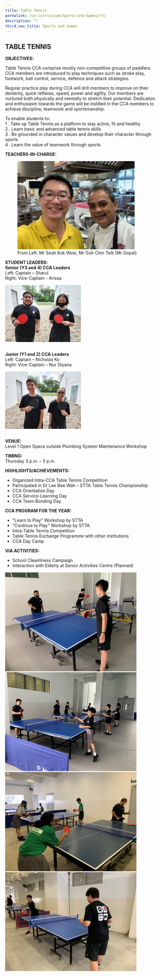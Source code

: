 ```yaml
---
title: Table Tennis
permalink: /co-curriculum/Sports-and-Games/tt/
description: ""
third_nav_title: Sports and Games
---
```

## TABLE TENNIS

**OBJECTIVES:**

Table Tennis CCA comprise mostly non-competitive groups of paddlers. CCA members are introduced to play techniques such as stroke play, footwork, ball control, service, defence and attack strategies.

Regular practice play during CCA will drill members to improve on their dexterity, quick reflexes, speed, power and agility. Our members are nurtured both physically and mentally to stretch their potential. Dedication and enthusiasm towards the game will be instilled in the CCA members to achieve discipline, teamwork and sportsmanship.

To enable students to:<br>
1 \.  Take up Table Tennis as a platform to stay active, fit and healthy<br>
2 \.  Learn basic and advanced table tennis skills<br>
3 \.  Be grounded in character values and develop their character through sports<br>
4 \.  Learn the value of teamwork through sports

**TEACHERS-IN-CHARGE:**

<figure>
<img src="/images/tt1.jpg" style="width:90%">
<figcaption>  From Left: Mr Seah Kok Woei, Mr Goh Chin Teik (Mr Gopal)
 </figcaption>
</figure>

**STUDENT LEADERS:**<br>
**Senior (Y3 and 4) CCA Leaders** <br>
Left: Captain – Sharul <br>
Right: Vice-Captain - Arissa

<img src="/images/tt2.jpg" style="width:49%" align=left>
<br clear="left"><br>

**Junior (Y1 and 2) CCA Leaders** <br>
Left: Captain – Nicholas Ko <br>
Right: Vice-Captain – Nur Diyana

<img src="/images/tt3.jpg" style="width:49%" align=left>
<br clear="left"><br>

**VENUE:**<br>
Level 1 Open Space outside Plumbing System Maintenance Workshop

**TIMING:**<br>
Thursday 3 p.m. – 5 p.m.

**HIGHLIGHTS/ACHIEVEMENTS:**

*   Organized Intra-CCA Table Tennis Competition
*   Participated in Dr Lee Bee Wah – STTA Table Tennis Championship
*   CCA Orientation Day
*   CCA Service-Learning Day
*   CCA Team Bonding Day

**CCA PROGRAM FOR THE YEAR:**

*   "Learn to Play" Workshop by STTA
*   "Continue to Play" Workshop by STTA
*   Intra-Table Tennis Competition
*   Table Tennis Exchange Programme with other institutions
*   CCA Day Camp

**VIA ACTIVITIES:**

*   School Cleanliness Campaign
*   Interaction with Elderly at Senior Activities Centre (Planned)

<img src="/images/tt4.jpg" style="width:85%"><br>
<img src="/images/tt5.jpg" style="width:85%"><br>
<img src="/images/tt6.jpg" style="width:85%"><br>
<img src="/images/tt7.jpg" style="width:85%">

